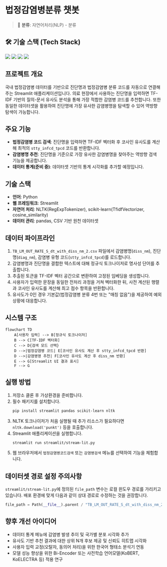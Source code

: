 # 법정감염병분류 챗봇

> 📌 **분류**: 자연어처리(NLP) - 분류

## 🛠️ 기술 스택 (Tech Stack)
<p>
  <img src="https://img.shields.io/badge/Python-3776AB?style=for-the-badge&logo=python&logoColor=white">
  <img src="https://img.shields.io/badge/pandas-150458?style=for-the-badge&logo=pandas&logoColor=white">
  <img src="https://img.shields.io/badge/scikit--learn-F7931E?style=for-the-badge&logo=scikitlearn&logoColor=white">
  <img src="https://img.shields.io/badge/Streamlit-FF4B4B?style=for-the-badge&logo=streamlit&logoColor=white">
</p>

## 프로젝트 개요
국내 법정감염병 데이터를 기반으로 진단명과 법정감염병 분류 코드를 자동으로 연결해 주는 Streamlit 애플리케이션입니다. 의료 현장에서 사용하는 진단명을 입력하면 TF-IDF 기반의 질의-문서 유사도 분석을 통해 가장 적합한 감염병 코드를 추천합니다. 또한 동일한 데이터셋을 활용하여 진단명에 가장 유사한 감염병명을 탐색할 수 있어 역방향 탐색이 가능합니다.

## 주요 기능
- **법정감염병 코드 검색**: 진단명을 입력하면 TF-IDF 벡터화 후 코사인 유사도를 계산해 최적의 `stty_infcd_tpcd` 코드를 반환합니다.
- **감염병명 추천**: 진단명을 기준으로 가장 유사한 감염병명을 찾아주는 역방향 검색 기능을 제공합니다.
- **데이터 통계(준비 중)**: 데이터셋 기반의 통계 시각화를 추가할 예정입니다.

## 기술 스택
- **언어**: Python
- **웹 프레임워크**: Streamlit
- **자연어 처리**: NLTK(RegExpTokenizer), scikit-learn(TfidfVectorizer, cosine_similarity)
- **데이터 관리**: pandas, CSV 기반 원천 데이터셋

## 데이터 파이프라인
1. `TB_LM_OUT_RATE_S_dt_with_diss_nm_2.csv` 파일에서 감염병명(`diss_nm`), 진단명(`diag_nm`), 감염병 유형 코드(`stty_infcd_tpcd`)를 로드합니다.
2. 감염병명과 진단명을 결합한 텍스트에 대해 정규식 토크나이저로 명사성 단어를 추출합니다.
3. 추출된 토큰을 TF-IDF 벡터 공간으로 변환하여 고정된 임베딩을 생성합니다.
4. 사용자가 입력한 문장을 동일한 전처리 과정을 거쳐 벡터화한 뒤, 사전 계산된 행렬과 코사인 유사도를 계산해 최고 점수 항목을 반환합니다.
5. 유사도가 0인 경우 기본값(법정감염병 분류 4번 또는 "매칭 없음")을 제공하여 예외 상황에 대응합니다.

## 시스템 구조
```mermaid
flowchart TD
    A[사용자 입력] --> B[정규식 토크나이저]
    B --> C[TF-IDF 벡터화]
    C --> D{검색 모드 선택}
    D -->|법정감염병 코드| E[코사인 유사도 계산 후 stty_infcd_tpcd 반환]
    D -->|감염병명 추천| F[코사인 유사도 계산 후 diss_nm 반환]
    E --> G[Streamlit UI 결과 표시]
    F --> G
```

## 실행 방법
1. 저장소 클론 후 가상환경을 준비합니다.
2. 필수 패키지를 설치합니다.
   ```bash
   pip install streamlit pandas scikit-learn nltk
   ```
3. NLTK 토크나이저가 처음 실행될 때 추가 리소스가 필요하다면 `nltk.download('punkt')` 등을 호출합니다.
4. Streamlit 애플리케이션을 실행합니다.
   ```bash
   streamlit run streamlit/stream-lit.py
   ```
5. 웹 브라우저에서 `법정감염병코드검색` 또는 `감염병검색` 메뉴를 선택하여 기능을 체험합니다.

## 데이터셋 경로 설정 주의사항
`streamlit/stream-lit.py`에 정의된 `file_path` 변수는 로컬 윈도우 경로를 가리키고 있습니다. 배포 환경에 맞게 다음과 같이 상대 경로로 수정하는 것을 권장합니다.
```python
file_path = Path(__file__).parent / "TB_LM_OUT_RATE_S_dt_with_diss_nm_2.csv"
```

## 향후 개선 아이디어
- 데이터 통계 메뉴에 감염병 발생 추이 및 국가별 분포 시각화 추가
- 유사도 기반 추천 결과에 대한 상위 N개 후보 제공 및 신뢰도 히트맵 시각화
- 사용자 입력 교정(오탈자, 동의어 처리)을 위한 한국어 형태소 분석기 연동
- 모델 성능 향상을 위한 Bi-Encoder 또는 사전학습 언어모델(KoBERT, KoELECTRA 등) 적용 연구
